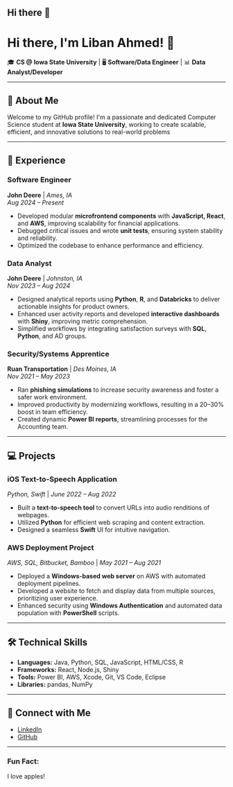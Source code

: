 ## Hi there 👋

<!--
**Liban-Ahmed/Liban-Ahmed** is a ✨ _special_ ✨ repository because its `README.md` (this file) appears on your GitHub profile.

Here are some ideas to get you started:

- 🔭 I’m currently working on ...
- 🌱 I’m currently learning ...
- 👯 I’m looking to collaborate on ...
- 🤔 I’m looking for help with ...
- 💬 Ask me about ...
- 📫 How to reach me: ...
- 😄 Pronouns: ...
- ⚡ Fun fact: ...
-->
# Hi there, I'm Liban Ahmed! 👋

🎓 **CS @ Iowa State University** | 🖥️ **Software/Data Engineer** | 📊 **Data Analyst/Developer**

---

## 🌟 About Me
Welcome to my GitHub profile! I'm a passionate and dedicated Computer Science student at **Iowa State University**, working to create scalable, efficient, and innovative solutions to real-world problems

---

## 💼 Experience

### **Software Engineer**  
**John Deere** | *Ames, IA*  
*Aug 2024 – Present*  
- Developed modular **microfrontend components** with **JavaScript, React**, and **AWS**, improving scalability for financial applications.
- Debugged critical issues and wrote **unit tests**, ensuring system stability and reliability.
- Optimized the codebase to enhance performance and efficiency.

### **Data Analyst**  
**John Deere** | *Johnston, IA*  
*Nov 2023 – Aug 2024*  
- Designed analytical reports using **Python**, **R**, and **Databricks** to deliver actionable insights for product owners.  
- Enhanced user activity reports and developed **interactive dashboards** with **Shiny**, improving metric comprehension.  
- Simplified workflows by integrating satisfaction surveys with **SQL**, **Python**, and AD groups.

### **Security/Systems Apprentice**  
**Ruan Transportation** | *Des Moines, IA*  
*Nov 2021 – May 2023*  
- Ran **phishing simulations** to increase security awareness and foster a safer work environment.  
- Improved productivity by modernizing workflows, resulting in a 20–30% boost in team efficiency.  
- Created dynamic **Power BI reports**, streamlining processes for the Accounting team.

---

## 💻 Projects

### **iOS Text-to-Speech Application**  
*Python, Swift* | *June 2022 – Aug 2022*  
- Built a **text-to-speech tool** to convert URLs into audio renditions of webpages.  
- Utilized **Python** for efficient web scraping and content extraction.  
- Designed a seamless **Swift** UI for intuitive navigation.

### **AWS Deployment Project**  
*AWS, SQL, Bitbucket, Bamboo* | *May 2021 – Aug 2021*  
- Deployed a **Windows-based web server** on AWS with automated deployment pipelines.  
- Developed a website to fetch and display data from multiple sources, prioritizing user experience.  
- Enhanced security using **Windows Authentication** and automated data population with **PowerShell** scripts.

---

## 🛠️ Technical Skills
- **Languages:** Java, Python, SQL, JavaScript, HTML/CSS, R  
- **Frameworks:** React, Node.js, Shiny  
- **Tools:** Power BI, AWS, Xcode, Git, VS Code, Eclipse  
- **Libraries:** pandas, NumPy  

---

## 📌 Connect with Me
- [LinkedIn](https://www.linkedin.com/in/libanmahmed/)  
- [GitHub](https://github.com/liban-ahmed)  

---

### Fun Fact:
I love apples!

